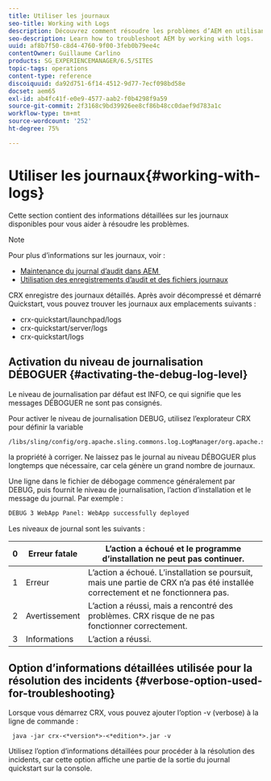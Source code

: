 ```yaml
---
title: Utiliser les journaux
seo-title: Working with Logs
description: Découvrez comment résoudre les problèmes d’AEM en utilisant les journaux.
seo-description: Learn how to troubleshoot AEM by working with logs.
uuid: af8b7f50-c8d4-4760-9f00-3feb0b79ee4c
contentOwner: Guillaume Carlino
products: SG_EXPERIENCEMANAGER/6.5/SITES
topic-tags: operations
content-type: reference
discoiquuid: da92d751-6f14-4512-9d77-7ecf098bd58e
docset: aem65
exl-id: ab4fc41f-e0e9-4577-aab2-f0b4298f9a59
source-git-commit: 2f3168c9bd39926ee8cf86b48cc0daef9d783a1c
workflow-type: tm+mt
source-wordcount: '252'
ht-degree: 75%

---
```


# Utiliser les journaux{#working-with-logs}

Cette section contient des informations détaillées sur les journaux disponibles pour vous aider à résoudre les problèmes.

>[!NOTE]
>
>Pour plus d’informations sur les journaux, voir :
>
>* [Maintenance du journal d’audit dans AEM ](/help/sites-administering/operations-audit-log.md)
>* [Utilisation des enregistrements d’audit et des fichiers journaux](/help/sites-deploying/monitoring-and-maintaining.md#working-with-audit-records-and-log-files)

CRX enregistre des journaux détaillés. Après avoir décompressé et démarré Quickstart, vous pouvez trouver les journaux aux emplacements suivants :

* crx-quickstart/launchpad/logs
* crx-quickstart/server/logs
* crx-quickstart/logs

## Activation du niveau de journalisation DÉBOGUER {#activating-the-debug-log-level}

Le niveau de journalisation par défaut est INFO, ce qui signifie que les messages DÉBOGUER ne sont pas consignés.

Pour activer le niveau de journalisation DEBUG, utilisez l’explorateur CRX pour définir la variable

```xml
/libs/sling/config/org.apache.sling.commons.log.LogManager/org.apache.sling.commons.log.level
```

la propriété à corriger. Ne laissez pas le journal au niveau DÉBOGUER plus longtemps que nécessaire, car cela génère un grand nombre de journaux.

Une ligne dans le fichier de débogage commence généralement par DEBUG, puis fournit le niveau de journalisation, l’action d’installation et le message du journal. Par exemple :

```xml
DEBUG 3 WebApp Panel: WebApp successfully deployed
```

Les niveaux de journal sont les suivants :

| 0 | Erreur fatale | L’action a échoué et le programme d’installation ne peut pas continuer. |
|---|---|---|
| 1 | Erreur | L’action a échoué. L’installation se poursuit, mais une partie de CRX n’a pas été installée correctement et ne fonctionnera pas. |
| 2 | Avertissement | L’action a réussi, mais a rencontré des problèmes. CRX risque de ne pas fonctionner correctement. |
| 3 | Informations | L’action a réussi. |

## Option d’informations détaillées utilisée pour la résolution des incidents {#verbose-option-used-for-troubleshooting}

Lorsque vous démarrez CRX, vous pouvez ajouter l’option -v (verbose) à la ligne de commande :

` java -jar crx-<*version*>-<*edition*>.jar -v`

Utilisez l’option d’informations détaillées pour procéder à la résolution des incidents, car cette option affiche une partie de la sortie du journal quickstart sur la console.

